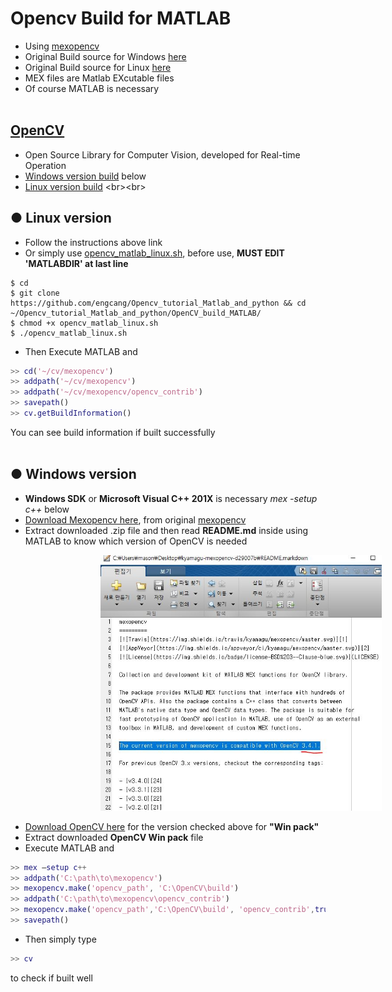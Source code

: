 # Opencv Build for MATLAB
+ Using [mexopencv](https://kyamagu.github.io/mexopencv/)
+ Original Build source for Windows [here](https://github.com/kyamagu/mexopencv/wiki/Installation-%28Windows%2C-MATLAB%2C-OpenCV-3%29)
+ Original Build source for Linux [here](https://github.com/kyamagu/mexopencv/wiki/Installation-(Linux,-MATLAB,-OpenCV-3))
+ MEX files are Matlab EXcutable files
+ Of course MATLAB is necessary
</br></br>

## [OpenCV](https://opencv.org/)
+ Open Source Library for Computer Vision, developed for Real-time Operation<br>
+ [Windows version build](#-windows-version) below
+ [Linux version build](https://github.com/kyamagu/mexopencv/wiki/Installation-(Linux,-MATLAB,-OpenCV-3))
<br><br>
## ● Linux version
+ Follow the instructions above link
+ Or simply use [opencv_matlab_linux.sh](https://github.com/engcang/Opencv_tutorial_Matlab_and_python/blob/master/OpenCV_build_MATLAB/opencv_matlab_linux.sh), before use, **MUST EDIT 'MATLABDIR' at last line**
~~~shell
$ cd
$ git clone https://github.com/engcang/Opencv_tutorial_Matlab_and_python && cd ~/Opencv_tutorial_Matlab_and_python/OpenCV_build_MATLAB/
$ chmod +x opencv_matlab_linux.sh
$ ./opencv_matlab_linux.sh
~~~
+ Then Execute MATLAB and
~~~MATLAB
>> cd('~/cv/mexopencv')
>> addpath('~/cv/mexopencv')
>> addpath('~/cv/mexopencv/opencv_contrib')
>> savepath()
>> cv.getBuildInformation()
~~~
You can see build information if built successfully
<br><br>
## ● Windows version
+ **Windows SDK** or **Microsoft Visual C++ 201X** is necessary _mex -setup c++_ below
+ [Download Mexopencv here](https://github.com/kyamagu/mexopencv/zipball/master), from original [mexopencv](https://kyamagu.github.io/mexopencv/)
+ Extract downloaded .zip file and then read **README.md** inside using MATLAB to know which version of OpenCV is needed
  <p align="left">
  <img src="https://github.com/engcang/image-files/blob/master/opencv/cvversion.JPG" width="450" hspace="120"/>
  </p>
+ [Download OpenCV here](https://opencv.org/releases.html) for the version checked above for **"Win pack"** <br>
+ Extract downloaded **OpenCV Win pack** file
+ Execute MATLAB and
~~~MATLAB
>> mex –setup c++
>> addpath('C:\path\to\mexopencv')
>> mexopencv.make('opencv_path', 'C:\OpenCV\build')
>> addpath('C:\path\to\mexopencv\opencv_contrib')
>> mexopencv.make('opencv_path','C:\OpenCV\build', 'opencv_contrib',true)
>> savepath()
~~~
+ Then simply type
~~~MATLAB
>> cv
~~~
to check if built well
